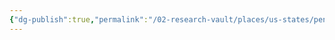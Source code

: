 ```yaml
---
{"dg-publish":true,"permalink":"/02-research-vault/places/us-states/pennsylvania/","created":"2025-08-19T22:00:27.000-04:00","updated":"2025-08-19T22:09:38.048-04:00"}
---
```


